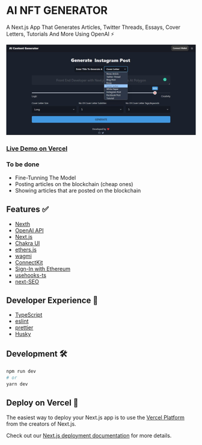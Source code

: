 # AI NFT GENERATOR

A Next.js App That Generates Articles, Twitter Threads, Essays, Cover Letters, Tutorials And More Using OpenAI ⚡

![Screen](./screen.jpg)

### [Live Demo on Vercel](https://ai-post-generator.vercel.app/)

### To be done 

- Fine-Tunning The Model
- Posting articles on the blockchain (cheap ones)
- Showing articles that are posted on the blockchain 

## Features ✅

- [Nexth](https://github.com/wslyvh/nexth)
- [OpenAI API](https://github.com/openai/openai-node)
- [Next.js](https://nextjs.org/docs)
- [Chakra UI](https://chakra-ui.com/)
- [ethers.js](https://docs.ethers.org/)
- [wagmi](https://wagmi.sh/)
- [ConnectKit](https://docs.family.co/connectkit/)
- [Sign-In with Ethereum](https://www.login.xyz/)
- [usehooks-ts](https://usehooks-ts.com/)
- [next-SEO](https://github.com/garmeeh/next-seo)

## Developer Experience 🧰

- [TypeScript](https://www.typescriptlang.org/)
- [eslint](https://eslint.org/)
- [prettier](https://prettier.io/)
- [Husky](https://typicode.github.io/husky/)

## Development 🛠️

```bash
npm run dev
# or
yarn dev
```

## Deploy on Vercel 🚢

The easiest way to deploy your Next.js app is to use the [Vercel Platform](https://vercel.com/new?utm_medium=nexth&filter=next.js&utm_source=nexth&utm_campaign=nexth-readme) from the creators of Next.js.

Check out our [Next.js deployment documentation](https://nextjs.org/docs/deployment) for more details.
